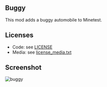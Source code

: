 ## Buggy

This mod adds a buggy automobile to Minetest.

## Licenses
- Code: see [LICENSE](/LICENSE)
- Media: see [license_media.txt](/license_media.txt)

## Screenshot
![buggy](/automobiles_buggy/screenshot.jpg)
